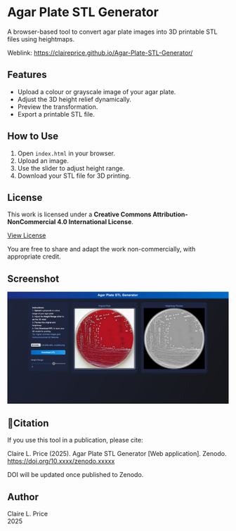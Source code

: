 # Agar Plate STL Generator

A browser-based tool to convert agar plate images into 3D printable STL files using heightmaps.

Weblink: https://claireprice.github.io/Agar-Plate-STL-Generator/

## Features

- Upload a colour or grayscale image of your agar plate.
- Adjust the 3D height relief dynamically.
- Preview the transformation.
- Export a printable STL file.

## How to Use

1. Open `index.html` in your browser.
2. Upload an image.
3. Use the slider to adjust height range.
4. Download your STL file for 3D printing.

## License

This work is licensed under a **Creative Commons Attribution-NonCommercial 4.0 International License**.

[View License](https://creativecommons.org/licenses/by-nc/4.0/)

You are free to share and adapt the work non-commercially, with appropriate credit.

## Screenshot

![screenshot](thumbnail.png)

## 📖Citation

If you use this tool in a publication, please cite:

Claire L. Price (2025). Agar Plate STL Generator [Web application]. Zenodo. https://doi.org/10.xxxx/zenodo.xxxxx


DOI will be updated once published to Zenodo.

## Author

Claire L. Price  
2025


